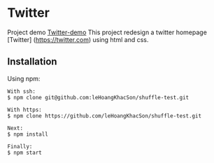 # Twitter 
Project demo [Twitter-demo]()
This project redesign a twitter homepage [Twitter] (https://twitter.com) using html and css.

## Installation 
Using npm:

```
With ssh:
$ npm clone git@github.com:leHoangKhacSon/shuffle-test.git

With https:
$ npm clone https://github.com/leHoangKhacSon/shuffle-test.git

Next:
$ npm install

Finally: 
$ npm start
```


